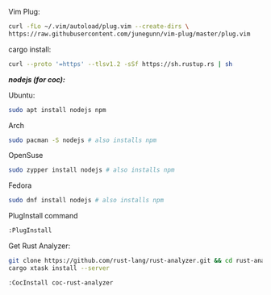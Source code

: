 Vim Plug: 
```bash 
curl -fLo ~/.vim/autoload/plug.vim --create-dirs \
https://raw.githubusercontent.com/junegunn/vim-plug/master/plug.vim
```
cargo install:
```bash
curl --proto '=https' --tlsv1.2 -sSf https://sh.rustup.rs | sh
```

***nodejs (for coc):***

Ubuntu:
```bash
sudo apt install nodejs npm
  ```
 Arch
 ```bash
 sudo pacman -S nodejs # also installs npm
 ```
 
 OpenSuse
 ```bash
 sudo zypper install nodejs # also installs npm
 ```
 
 Fedora
 ```bash
 sudo dnf install nodejs # also installs npm
 ```
 
 PlugInstall command
 ```bash
 :PlugInstall
 ```
 
 Get Rust Analyzer:
```bash
git clone https://github.com/rust-lang/rust-analyzer.git && cd rust-analyzer
cargo xtask install --server
```

 ```bash
 :CocInstall coc-rust-analyzer
 ```
